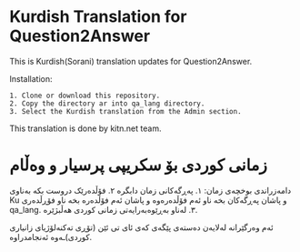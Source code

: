 # Kurdish Translation for Question2Answer

This is Kurdish(Sorani) translation updates for Question2Answer.

  
 Installation:

    1. Clone or download this repository.
    2. Copy the directory ar into qa_lang directory.
    3. Select the Kurdish translation from the Admin section.

This translation is done by kitn.net team.

# زمانی کوردی بۆ سکریپی پرسیار و وەڵام

   دامەزراندی بوخچەی زمان:
   ١. پەڕگەکانی زمان دابگرە
   ٢. فۆڵدەرێک دروست بکە بەناوی Ku و پاشان پەڕگەکان بخە ناو ئەم فۆڵدەرەوە و پاشان ئەم فۆڵدەرە بخە ناو فۆڕڵدەری qa_lang.
   ٣. لەناو بەڕێوەبەرایەتی زمانی کوردی هەڵبژێرە.
   
ئەم وەرگێرانە لەلایەن دەستەی پێگەی کەی ئای تی ئێن (تۆڕی تەکنەلۆژیای زانیاری کوردی)ـەوە ئەنجامدراوە.
